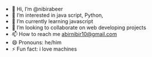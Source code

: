 - 👋 Hi, I’m @nibirabeer
- 👀 I’m interested in java script, Python,
- 🌱 I’m currently learning javascript
- 💞️ I’m looking to collaborate on web developing projects
- 📫 How to reach me abirnibir10@gmail.com
- 😄 Pronouns: he/him
- ⚡ Fun fact: i love machines

<!---
nibirabeer/nibirabeer is a ✨ special ✨ repository because its `README.md` (this file) appears on your GitHub profile.
You can click the Preview link to take a look at your changes.
--->
